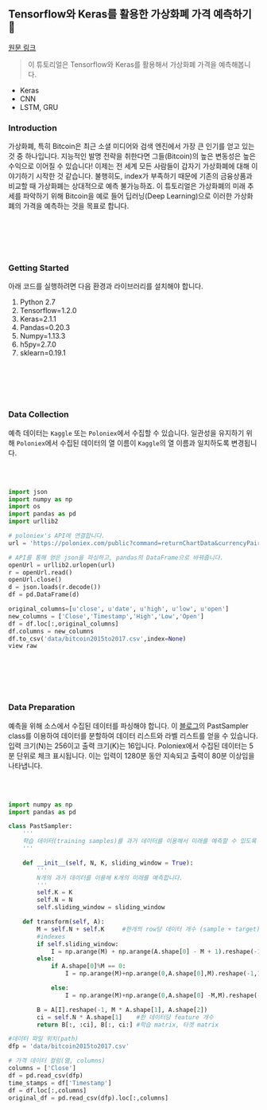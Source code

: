 ## Tensorflow와 Keras를 활용한 가상화폐 가격 예측하기 💸
[원문 링크](https://medium.com/@gtnjuvin/my-journey-into-deep-q-learning-with-keras-and-gym-3e779cc12762)
> 이 튜토리얼은 Tensorflow와 Keras를 활용해서 가상화폐 가격을 예측해봅니다.

* Keras
* CNN
* LSTM, GRU

### Introduction

가상화폐, 특히 Bitcoin은 최근 소셜 미디어와 검색 엔진에서 가장 큰 인기를 얻고 있는 것 중 하나입니다. 지능적인 발명 전략을 취한다면 그들(Bitcoin)의 높은 변동성은 높은 수익으로 이어질 수 있습니다! 이제는 전 세계 모든 사람들이 갑자기 가상화폐에 대해 이야기하기 시작한 것 같습니다. 불행히도, index가 부족하기 때문에 기존의 금융상품과 비교할 때 가상화폐는 상대적으로 예측 불가능하죠. 이 튜토리얼은 가상화폐의 미래 추세를 파악하기 위해 Bitcoin을 예로 들어 딥러닝(Deep Learning)으로 이러한 가상화폐의 가격을 예측하는 것을 목표로 합니다.

<br></br>
<br></br>

### Getting Started

아래 코드를 실행하려면 다음 환경과 라이브러리를 설치해야 합니다.

1. Python 2.7
2. Tensorflow=1.2.0
3. Keras=2.1.1
4. Pandas=0.20.3
5. Numpy=1.13.3
6. h5py=2.7.0
7. sklearn=0.19.1

<br></br>
<br></br>

### Data Collection

예측 데이터는 `Kaggle` 또는 `Poloniex`에서 수집할 수 있습니다. 일관성을 유지하기 위해 `Poloniex`에서 수집된 데이터의 열 이름이 `Kaggle`의 열 이름과 일치하도록 변경됩니다.

<br></br>

```python
import json
import numpy as np
import os
import pandas as pd
import urllib2

# poloniex's API에 연결합니다.
url = 'https://poloniex.com/public?command=returnChartData&currencyPair=USDT_BTC&start=1356998100&end=9999999999&period=300'

# API를 통해 얻은 json을 파싱하고, pandas의 DataFrame으로 바꿔줍니다.
openUrl = urllib2.urlopen(url)
r = openUrl.read()
openUrl.close()
d = json.loads(r.decode())
df = pd.DataFrame(d)

original_columns=[u'close', u'date', u'high', u'low', u'open']
new_columns = ['Close','Timestamp','High','Low','Open']
df = df.loc[:,original_columns]
df.columns = new_columns
df.to_csv('data/bitcoin2015to2017.csv',index=None)
view raw
```

<br></br>
<br></br>

### Data Preparation

예측을 위해 소스에서 수집된 데이터를 파싱해야 합니다. 이 [블로그](https://nicholastsmith.wordpress.com/2017/11/13/cryptocurrency-price-prediction-using-deep-learning-in-tensorflow/)의 PastSampler class를 이용하여 데이터를 분할하여 데이터 리스트와 라벨 리스트를 얻을 수 있습니다. 입력 크기(N)는 256이고 출력 크기(K)는 16입니다. Poloniex에서 수집된 데이터는 5분 단위로 체크 표시됩니다. 이는 입력이 1280분 동안 지속되고 출력이 80분 이상임을 나타냅니다.

<br></br>

```Python
import numpy as np
import pandas as pd

class PastSampler:
    '''
    학습 데이터(training samples)를 과거 데이터를 이용해서 미래를 예측할 수 있도록 형태를 갖춰줍니다.
    '''

    def __init__(self, N, K, sliding_window = True):
        '''
        N개의 과거 데이터를 이용해 K개의 미래를 예측합니다.
        '''
        self.K = K
        self.N = N
        self.sliding_window = sliding_window

    def transform(self, A):
        M = self.N + self.K     #한개의 row당 데이터 개수 (sample + target)
        #indexes
        if self.sliding_window:
            I = np.arange(M) + np.arange(A.shape[0] - M + 1).reshape(-1, 1)
        else:
            if A.shape[0]%M == 0:
                I = np.arange(M)+np.arange(0,A.shape[0],M).reshape(-1,1)

            else:
                I = np.arange(M)+np.arange(0,A.shape[0] -M,M).reshape(-1,1)

        B = A[I].reshape(-1, M * A.shape[1], A.shape[2])
        ci = self.N * A.shape[1]    #한 데이터당 feature 개수
        return B[:, :ci], B[:, ci:] #학습 matrix, 타겟 matrix

#데이터 파일 위치(path)
dfp = 'data/bitcoin2015to2017.csv'

# 가격 데이터 컬럼(열, columns)
columns = ['Close']
df = pd.read_csv(dfp)
time_stamps = df['Timestamp']
df = df.loc[:,columns]
original_df = pd.read_csv(dfp).loc[:,columns]
```
